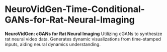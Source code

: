 # NeuroVidGen-Time-Conditional-GANs-for-Rat-Neural-Imaging
**NeuroVidGen: cGANs for Rat Neural Imaging**  Utilizing cGANs to synthesize rat neural video data. Generates dynamic visualizations from time-stamped inputs, aiding neural dynamics understanding.
